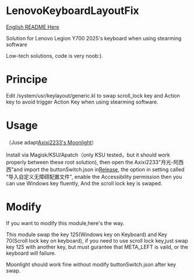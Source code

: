 # LenovoKeyboardLayoutFix

[English README Here](https://github.com/long45343/LenovoKeyboardLayoutFix/blob/main/README_EN.md)

Solution for Lenovo Legion Y700 2025's keyboard when using stearming software

Low-tech solutions, code is very noob:).

# Principe

Edit /system/usr/keylayout/generic.kl to swap scroll_lock key and Action key to avoid trigger Action Key when using stearming software.

# Usage

（Juse adapt[Axixi2233's Moonlight](https://github.com/Axixi2233/moonlight-android)）

Install via Magisk/KSU/Apatch（only KSU tested，but it should work properly between these root solution), then open the Axixi2233"月光-阿西西"and import the buttonSwitch.json in[Release](https://github.com/long45343/LenovoKeyboardLayoutFix/releases), the option in setting called "导入自定义无障碍配置文件", enable the Accessibility permission then you can use Windows key fluently, And the scroll lock key is swaped.

# Modify

If you want to modify this module,here's the way.

This module swap the key 125(Windows key on Keyboard) and Key 70(Scroll lock key on keyboard), if you need to use scroll lock key,just swap key 125 with another key, but must gurantee that META_LEFT is vaild, or the keyboard will failure.

Moonlight should work fine without modify buttonSwitch.json after key swap.
